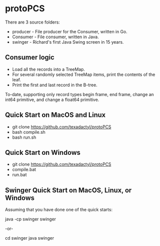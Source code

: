 # protoPCS

There are 3 source folders:
* producer - File producer for the Consumer, written in Go.
* Consumer - File consumer, written in Java.
* swinger - Richard's first Java Swing screen in 15 years.

## Consumer logic

* Load all the records into a TreeMap.
* For several randomly selected TreeMap items, print the contents of the leaf.
* Print the first and last record in the B-tree.

To-date, supporting only record types begin frame, end frame, change an int64 primitive, and change a float64 primitive.

## Quick Start on MacOS and Linux

* git clone https://github.com/texadactyl/protoPCS
* bash compile.sh
* bash run.sh

## Quick Start on Windows

* git clone https://github.com/texadactyl/protoPCS
* compile.bat
* run.bat

## Swinger Quick Start on MacOS, Linux, or Windows

Assuming that you have done one of the quick starts:

java -cp swinger swinger

-or-

cd swinger
java swinger
